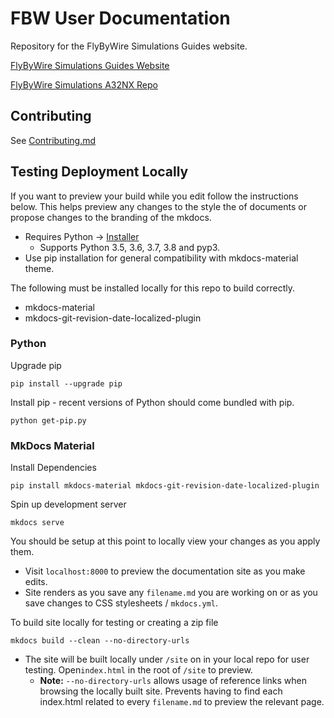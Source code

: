 # FBW User Documentation

Repository for the FlyByWire Simulations Guides website.

[FlyByWire Simulations Guides Website](https://docs.flybywiresim.com/)

[FlyByWire Simulations A32NX Repo](https://github.com/flybywiresim/a32nx)

## Contributing

See [Contributing.md](Contributing.md)

## Testing Deployment Locally

If you want to preview your build while you edit follow the instructions below. This helps preview any changes to the style the of documents or propose changes to the branding of the mkdocs.

* Requires Python -> [Installer](https://www.python.org/downloads/windows/)
  * Supports Python 3.5, 3.6, 3.7, 3.8 and pyp3.
* Use pip installation for general compatibility with mkdocs-material theme. 

The following must be installed locally for this repo to build correctly.
* mkdocs-material
* mkdocs-git-revision-date-localized-plugin

### Python
  
Upgrade pip

``` 
pip install --upgrade pip
```
  
Install pip - recent versions of Python should come bundled with pip.

```
python get-pip.py
```

### MkDocs Material

Install Dependencies  

```
pip install mkdocs-material mkdocs-git-revision-date-localized-plugin
```

Spin up development server
```
mkdocs serve
```

You should be setup at this point to locally view your changes as you apply them.
* Visit `localhost:8000` to preview the documentation site as you make edits.
* Site renders as you save any `filename.md` you are working on or as you save changes to CSS stylesheets / `mkdocs.yml`.

To build site locally for testing or creating a zip file

```
mkdocs build --clean --no-directory-urls
```

* The site will be built locally under `/site` on in your local repo for user testing. Open`index.html` in the root of `/site` to preview.
  * **Note:** `--no-directory-urls` allows usage of reference links when browsing the locally built site. Prevents having to find each index.html related to every `filename.md` to preview the relevant page.


